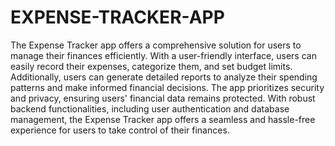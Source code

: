 # EXPENSE-TRACKER-APP
 
The Expense Tracker app offers a comprehensive solution for users to manage their finances efficiently. With a user-friendly interface, users can easily record their expenses, categorize them, and set budget limits.
 Additionally, users can generate detailed reports to analyze their spending patterns and make informed financial decisions. The app prioritizes security and privacy, ensuring users' financial data remains protected. With robust backend functionalities, including user authentication and database management, the Expense Tracker app offers a seamless and hassle-free experience for users to take control of their finances.

